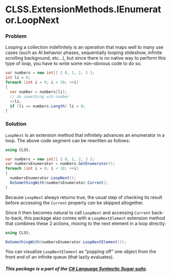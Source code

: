 ﻿# CLSS.ExtensionMethods.IEnumerator.LoopNext

### Problem

Looping a collection indefinitely is an operation that maps well to many use cases (such as AI behavior phases, sequentially looping slideshow, infinite scrolling background,  etc...), but since there is no native way to perform this type of loop, you have to write some non-obvious code to do so.

```csharp
var numbers = new int[] { 0, 1, 2, 3 };
int li = 0;
foreach (int i = 0; i < 10; ++i)
{
  var number = numbers[li];
  // do something wih number
  ++li;
  if (li == numbers.Length) li = 0;
}
```

### Solution

`LoopNext` is an extension method that infinitely advances an enumerator in a loop. The above code segment can be rewritten as follows:

```csharp
using CLSS;

var numbers = new int[] { 0, 1, 2, 3 };
var numbersEnumerator = numbers.GetEnumerator();
foreach (int i = 0; i < 10; ++i)
{
  numbersEnumerator.LoopNext();
  DoSomethingWith(numbersEnumerator.Current);
}
```

Because `LoopNext` always returns true, the usual step of checking its result before accessing the `Current` property can be skipped altogether.

Since it then becomes natural to call `LoopNext` and accessing `Current` back-to-back, this package also comes with a `LoopNextElement` extension method that combines these 2 actions, moving to the next element in a loop directly:

```csharp
using CLSS;

DoSomethingWith(numbersEnumerator.LoopNextElement());
```

You can visualize `LoopNextElement` as "popping off" one object from the front end of an infinite queue (that lazily evaluates).

##### This package is a part of the [C# Language Syntactic Sugar suite](https://github.com/tonygiang/CLSS).